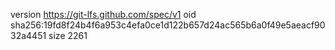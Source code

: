 version https://git-lfs.github.com/spec/v1
oid sha256:19fd8f24b4f6a953c4efa0ce1d122b657d24ac565b6a0f49e5aeacf9032a4451
size 2261
